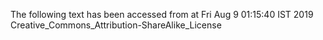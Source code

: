 The following text has been accessed from at Fri Aug 9 01:15:40 IST 2019
Creative_Commons_Attribution-ShareAlike_License
